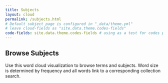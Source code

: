 ```yaml
---
title: Subjects
layout: cloud
permalink: /subjects.html
# Default subject page is configured in "_data/theme.yml"
# leave cloud-fields as "site.data.theme.codes-fields"
code-fields: site.data.theme.codes-fields # using as a test for codes page. The site.data.them.subjects-fields will be codes.
---
```


## Browse Subjects

Use this word cloud visualization to browse terms and subjects.
Word size is determined by frequency and all words link to a corresponding collection search.
